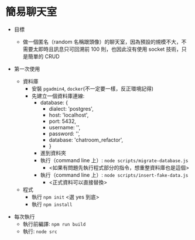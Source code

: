 # 簡易聊天室
- 目標
  - 做一個匿名（random 名稱跟頭像）的聊天室，因為預設的規模不大，不需要太即時且訊息只可回溯前 100 則，也因此沒有使用 socket 技術，只是簡單的 CRUD

- 第一次使用
  - 資料庫
    - 安裝 `pgadmin4`, `docker`(不一定要一樣，反正環境記得)
    - 先建立一個資料庫連線:
      - database: {
        - dialect: 'postgres',
        - host: 'localhost',
        - port: 5432,
        - username: '',
        - password: '',
        - database: 'chatroom_refactor',
        - }
      - 進到資料夾
      - 執行（command line 上）: `node scripts/migrate-database.js`
        - <如果有問題先執行程式部分的指令，想重整資料庫也是這個>
      - 執行（command line 上）: `node scripts/insert-fake-data.js`
        - <正式資料可以直接替換>
  - 程式
    - 執行 `npm init` <選 yes 到底>
    - 執行 `npm install`

* 每次執行
  - 執行前編譯: `npm run build`
  - 執行: `node src`
